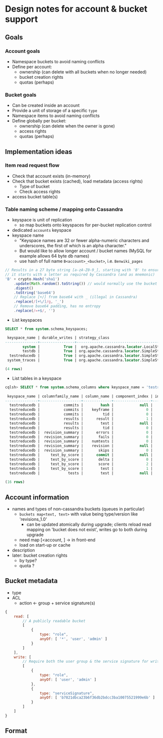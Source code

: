# Design notes for account & bucket support

## Goals

### Account goals

- Namespace buckets to avoid naming conflicts
- Define per account:
    - ownership (can delete with all buckets when no longer needed)
    - bucket creation rights
    - quotas (perhaps)


### Bucket goals

- Can be created inside an account
- Provide a unit of storage of a specific `type`
- Namespace items to avoid naming conflicts
- Define globally per bucket:
    - ownership (can delete when the owner is gone)
    - access rights
    - quotas (perhaps)

## Implementation ideas

### Item read request flow

- Check that account exists (in-memory)
- Check that bucket exists (cached), load metadata (access rights)
    - Type of bucket
    - Check access rights
- access bucket table(s)

### Table naming scheme / mapping onto Cassandra

- keyspace is unit of replication
    - so map buckets onto keyspaces for per-bucket replication control
- dedicated `accounts` keyspace
- keyspace name
    - "Keyspace names are 32 or fewer alpha-numeric characters and
      underscores, the first of which is an alpha character."
    - But would like to allow longer account / bucket names
      (MySQL for example allows 64 byte db names)
    - use hash of full name `B<account>_<bucket>`, i.e. `Benwiki_pages`
```javascript
// Results in a 27 byte string [a-zA-Z0-9_], starting with 'B' to ensure that
// it starts with a letter as required by Cassandra (and as mnemonic)
'B' + crypto.Hash('sha1')
    .update(Math.random().toString()) // would normally use the bucket path + version
    .digest()
    .toString('base64')
    // Replace [+/] from base64 with _ (illegal in Cassandra)
    .replace(/[+\/]/g, '_')
    // Remove base64 padding, has no entropy
    .replace(/=+$/, '')
```

- List keyspaces

```sql
SELECT * from system.schema_keyspaces;

 keyspace_name | durable_writes | strategy_class                              | strategy_options
---------------+----------------+---------------------------------------------+----------------------------
        system |           True |  org.apache.cassandra.locator.LocalStrategy |                         {}
        testdb |           True | org.apache.cassandra.locator.SimpleStrategy | {"replication_factor":"3"}
  testreducedb |           True | org.apache.cassandra.locator.SimpleStrategy | {"replication_factor":"3"}
 system_traces |           True | org.apache.cassandra.locator.SimpleStrategy | {"replication_factor":"1"}

(4 rows)
```

- List tables in a keyspace

```sql
cqlsh> SELECT * from system.schema_columns where keyspace_name = 'testreducedb';
                                                                                                                                                                                                    
 keyspace_name | columnfamily_name | column_name | component_index | index_name | index_options | index_type | type           | validator                                                           
---------------+-------------------+-------------+-----------------+------------+---------------+------------+----------------+----------------------------------------------                       
  testreducedb |           commits |        hash |            null |       null |          null |       null |  partition_key |    org.apache.cassandra.db.marshal.BytesType                        
  testreducedb |           commits |    keyframe |               0 |       null |          null |       null |        regular |  org.apache.cassandra.db.marshal.BooleanType                        
  testreducedb |           commits |         tid |               0 |       null |          null |       null |        regular | org.apache.cassandra.db.marshal.TimeUUIDType                        
  testreducedb |           results |      result |               1 |       null |          null |       null |        regular |     org.apache.cassandra.db.marshal.UTF8Type                        
  testreducedb |           results |        test |            null |       null |          null |       null |  partition_key |    org.apache.cassandra.db.marshal.BytesType                        
  testreducedb |           results |         tid |               0 |       null |          null |       null | clustering_key | org.apache.cassandra.db.marshal.TimeUUIDType                        
  testreducedb |  revision_summary |      errors |               0 |       null |          null |       null |        regular |    org.apache.cassandra.db.marshal.Int32Type                        
  testreducedb |  revision_summary |       fails |               0 |       null |          null |       null |        regular |    org.apache.cassandra.db.marshal.Int32Type                        
  testreducedb |  revision_summary |    numtests |               0 |       null |          null |       null |        regular |    org.apache.cassandra.db.marshal.Int32Type                        
  testreducedb |  revision_summary |    revision |            null |       null |          null |       null |  partition_key |    org.apache.cassandra.db.marshal.BytesType                        
  testreducedb |  revision_summary |       skips |               0 |       null |          null |       null |        regular |    org.apache.cassandra.db.marshal.Int32Type                        
  testreducedb |     test_by_score |      commit |            null |       null |          null |       null |  partition_key |    org.apache.cassandra.db.marshal.BytesType                        
  testreducedb |     test_by_score |       delta |               0 |       null |          null |       null | clustering_key |    org.apache.cassandra.db.marshal.Int32Type                        
  testreducedb |     test_by_score |       score |               2 |       null |          null |       null |        regular |    org.apache.cassandra.db.marshal.Int32Type                        
  testreducedb |     test_by_score |        test |               1 |       null |          null |       null | clustering_key |    org.apache.cassandra.db.marshal.BytesType                        
  testreducedb |             tests |        test |            null |       null |          null |       null |  partition_key |    org.apache.cassandra.db.marshal.BytesType                        
                                                                                                                                                                                                    
(16 rows)
```

## Account information

- names and types of non-cassandra buckets (queues in particular)
    - `buckets map<text, text>` with value being type/version like 'revisions_1.0'
        - can be updated atomically during upgrade; clients reload read
          mapping on 'bucket does not exist', writes go to both during upgrade
    - need map [<account, <bucket name>] -> <type> in front-end
    - load on start-up or cache
- description
- later: bucket creation rights
    - by type?
    - quota ?

## Bucket metadata

- type
- ACL
    - action <- group + service signature(s)
```javascript
{
    read: [
        // A publicly readable bucket
        [
            {
                type: "role",
                anyOf: [ '*', 'user', 'admin' ]
            }
        ]
    ],
    write: [
        // Require both the user group & the service signature for writes
        [
            {
                type: "role",
                anyOf: [ 'user', 'admin' ]
            },
            {
                type: "serviceSignature",
                anyOf: [ 'b7821dbca23b6f36db2bdcc3ba10075521999e6b' ]
            }
        ]
    ]
}
```

## Format
